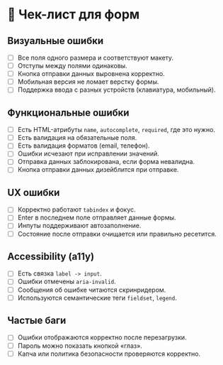 # 📝 Чек-лист для форм

## Визуальные ошибки
- [ ] Все поля одного размера и соответствуют макету.
- [ ] Отступы между полями одинаковы.
- [ ] Кнопка отправки данных выровнена корректно.
- [ ] Мобильная версия не ломает верстку формы.
- [ ] Поддержка ввода с разных устройств (клавиатура, мобильный).

## Функциональные ошибки
- [ ] Есть HTML-атрибуты `name`, `autocomplete`, `required`, где это нужно.
- [ ] Есть валидация на обязательные поля.
- [ ] Есть валидация форматов (email, телефон).
- [ ] Ошибки исчезают при исправлении значений.
- [ ] Отправка данных заблокирована, если форма невалидна.
- [ ] Кнопка отправки данных дизейблится при отправке.

## UX ошибки
- [ ] Корректно работают `tabindex` и фокус.
- [ ] Enter в последнем поле отправляет данные формы.
- [ ] Инпуты поддерживают автозаполнение.
- [ ] Состояние после отправки очищается или правильно ресетится.

## Accessibility (a11y)
- [ ] Есть связка `label -> input`.
- [ ] Ошибки отмечены `aria-invalid`.
- [ ] Сообщения об ошибке читаются скринридером.
- [ ] Используются семантические теги `fieldset`, `legend`.

## Частые баги
- [ ] Ошибки отображаются корректно после перезагрузки.
- [ ] Пароль можно показать кнопкой «глаз».
- [ ] Капча или политика безопасности проверяются корректно.
